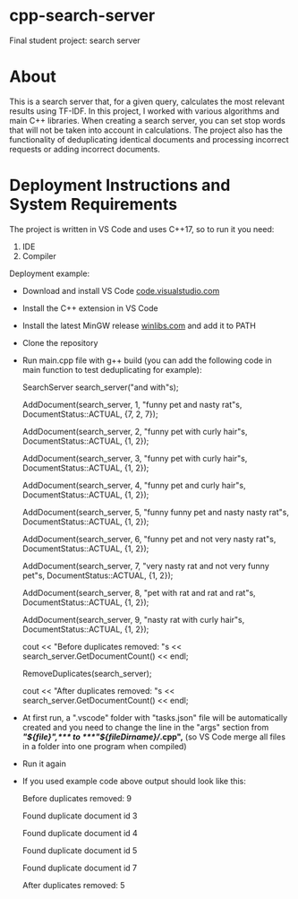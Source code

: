 # cpp-search-server

Final student project: search server

# About

This is a search server that, for a given query, calculates the most relevant results using TF-IDF.
In this project, I worked with various algorithms and main C++ libraries.
When creating a search server, you can set stop words that will not be taken into account in calculations. The project also has the functionality of deduplicating identical documents and processing incorrect requests or adding incorrect documents.

# Deployment Instructions and System Requirements

The project is written in VS Code and uses C++17, so to run it you need:
1. IDE
2. Compiler

Deployment example:
* Download and install VS Code [code.visualstudio.com](https://code.visualstudio.com/)
* Install the C++ extension in VS Code
* Install the latest MinGW release [winlibs.com](https://winlibs.com/#download-release) and add it to PATH
* Clone the repository
* Run main.cpp file with g++ build (you can add the following code in main function to test deduplicating for example):

    SearchServer search_server("and with"s);

    AddDocument(search_server, 1, "funny pet and nasty rat"s, DocumentStatus::ACTUAL, {7, 2, 7});

    AddDocument(search_server, 2, "funny pet with curly hair"s, DocumentStatus::ACTUAL, {1, 2});

    AddDocument(search_server, 3, "funny pet with curly hair"s, DocumentStatus::ACTUAL, {1, 2});

    AddDocument(search_server, 4, "funny pet and curly hair"s, DocumentStatus::ACTUAL, {1, 2});

    AddDocument(search_server, 5, "funny funny pet and nasty nasty rat"s, DocumentStatus::ACTUAL, {1, 2});

    AddDocument(search_server, 6, "funny pet and not very nasty rat"s, DocumentStatus::ACTUAL, {1, 2});

    AddDocument(search_server, 7, "very nasty rat and not very funny pet"s, DocumentStatus::ACTUAL, {1, 2});

    AddDocument(search_server, 8, "pet with rat and rat and rat"s, DocumentStatus::ACTUAL, {1, 2});

    AddDocument(search_server, 9, "nasty rat with curly hair"s, DocumentStatus::ACTUAL, {1, 2});

    cout << "Before duplicates removed: "s << search_server.GetDocumentCount() << endl;

    RemoveDuplicates(search_server);

    cout << "After duplicates removed: "s << search_server.GetDocumentCount() << endl;

* At first run, a ".vscode" folder with "tasks.json" file will be automatically created and you need to change the line in the "args" section from ***"${file}",*** to ***"${fileDirname}/*.cpp",** (so VS Code merge all files in a folder into one program when compiled)
* Run it again
* If you used example code above output should look like this:

    Before duplicates removed: 9

    Found duplicate document id 3

    Found duplicate document id 4

    Found duplicate document id 5

    Found duplicate document id 7
    
    After duplicates removed: 5

